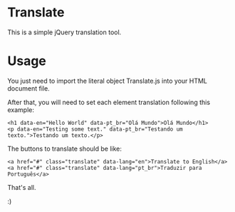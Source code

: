 # Translate

This is a simple jQuery translation tool.

# Usage

You just need to import the literal object Translate.js into your HTML document file.

After that, you will need to set each element translation following this example:

```
<h1 data-en="Hello World" data-pt_br="Olá Mundo">Olá Mundo</h1>
<p data-en="Testing some text." data-pt_br="Testando um texto.">Testando um texto.</p>
```

The buttons to translate should be like:

```
<a href="#" class="translate" data-lang="en">Translate to English</a>
<a href="#" class="translate" data-lang="pt_br">Traduzir para Português</a>
```

That's all.

:)
